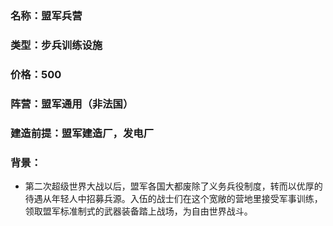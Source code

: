 ### 名称：盟军兵营
### 类型：步兵训练设施
### 价格：500
### 阵营：盟军通用（非法国）
### 建造前提：盟军建造厂，发电厂
### 背景：

* 第二次超级世界大战以后，盟军各国大都废除了义务兵役制度，转而以优厚的待遇从年轻人中招募兵源。入伍的战士们在这个宽敞的营地里接受军事训练，领取盟军标准制式的武器装备踏上战场，为自由世界战斗。